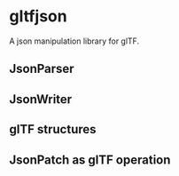 # gltfjson
A json manipulation library for glTF.

## JsonParser

## JsonWriter

## glTF structures

## JsonPatch as glTF operation

